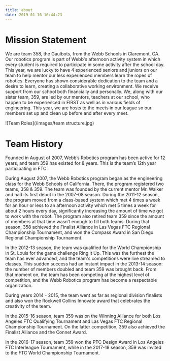 ```yaml
---
title: about
date: 2019-01-16 16:44:23
---
```

# Mission Statement

We are team 358, the Gaulbots, from the Webb Schools in Claremont, CA. Our robotics program is part of Webb's afternoon activity system in which every student is required to participate in some activity after the school day. This year, we are lucky to have 4 experienced seniors and juniors on our team to help mentor our less experienced members learn the ropes of robotics. Everyone has shown considerable dedication to the team and a desire to learn, creating a collaborative working environment. We receive support from our school both financially and personally. We, along with our sister team, 359, are led by our mentors, teachers at our school, who happen to be experienced in FIRST as well as in various fields of engineering. This year, we are hosts to the meets in our league so our members set up and clean up before and after every meet.

![Team Roles](/images/team structure.jpg)
# Team History

Founded in August of 2007, Webb’s Robotics program has been active for 12 years, and team 359 has existed for 8 years. This is the team’s 12th year participating in FTC.

During August 2007, the Webb Robotics program began as the engineering class for the Webb Schools of California. There, the program registered two teams, 358 & 359. The team was founded by the current mentor Mr. Walker and had its first debut in the 2007-08 season. During the 2011-12 season, the program moved from a class-based system which met 4 times a week for an hour or less to an afternoon activity which met 5 times a week for about 2 hours every day, significantly increasing the amount of time we got to work with the robot. The program also retired team 359 since the amount of members at that time wasn’t enough to fill both teams. During that season, 358 achieved the Finalist Alliance in Las Vegas FTC Regional Championship Tournament, and won the Compass Award in San Diego Regional Championship Tournament.

In the 2012-13 season, the team was qualified for the World Championship in St. Louis for the game challenge Ring it Up. This was the furthest the team has ever advanced, and the team's competitions were live streamed to classes. This sudden success had an instant impact in the 2013-14 season: the number of members doubled and team 359 was brought back. From that moment on, the team has been competing at the highest level of competition, and the Webb Robotics program has become a respectable organization.

During years 2014 - 2015, the team went as far as regional division finalists and also won the Rockwell Collins Innovate award that celebrates the creativity of the team.

In the 2015-16 season, team 359 was on the Winning Alliance for both Los Angeles FTC Qualifying Tournament and Las Vegas FTC Regional Championship Tournament. On the latter competition, 359 also achieved the Finalist Alliance and the Connet Award.

In the 2016-17 season, team 359 won the PTC Design Award in Los Angeles FTC Interleague Tournament, while in the 2017-18 season, 359 was invited to the FTC World Championship Tournament.